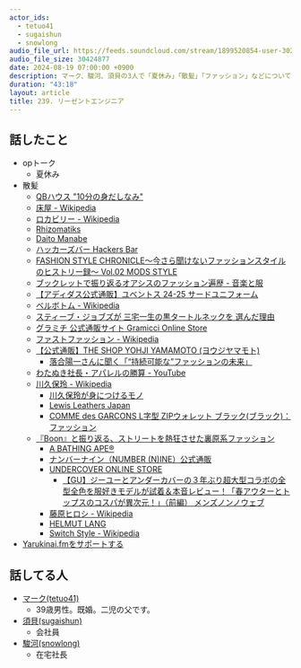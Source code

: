 ```yaml
---
actor_ids:
  - tetuo41
  - sugaishun
  - snowlong
audio_file_url: https://feeds.soundcloud.com/stream/1899520854-user-302747142-yarukinai-239-2024-08-19.mp3
audio_file_size: 30424877
date: 2024-08-19 07:00:00 +0900
description: マーク、駿河、須貝の3人で「夏休み」「散髪」「ファッション」などについて話しました。
duration: "43:18"
layout: article
title: 239. リーゼントエンジニア
---
```


## 話したこと
- opトーク
  - 夏休み
- 散髪
  - [QBハウス "10分の身だしなみ"](https://www.qbhouse.co.jp/)
  - [床屋 - Wikipedia](https://ja.wikipedia.org/wiki/%E5%BA%8A%E5%B1%8B)
  - [ロカビリー - Wikipedia](https://ja.wikipedia.org/wiki/%E3%83%AD%E3%82%AB%E3%83%93%E3%83%AA%E3%83%BC)
  - [Rhizomatiks](https://rhizomatiks.com/)
  - [Daito Manabe](https://daito.ws/)
  - [ハッカーズバー Hackers Bar](https://hackers.bar/)
  - [FASHION STYLE CHRONICLE〜今さら聞けないファッションスタイルのヒストリー録〜 Vol.02 MODS STYLE](https://eyescream.jp/fashion/67636/)
  - [ブックレットで振り返るオアシスのファッション遍歴 - 音楽と服](https://sisoa.hatenablog.com/entry/2022/06/18/223016)
  - [【アディダス公式通販】ユベントス 24-25 サードユニフォーム ](https://shop.adidas.jp/products/IY5244/)
  - [ベルボトム - Wikipedia](https://ja.wikipedia.org/wiki/%E3%83%99%E3%83%AB%E3%83%9C%E3%83%88%E3%83%A0)
  - [スティーブ・ジョブズが 三宅一生の黒タートルネックを 選んだ理由](https://www.tjapan.jp/fashion/17564879)
  - [グラミチ 公式通販サイト Gramicci Online Store](https://gramicci.jp/)
  - [ファストファッション - Wikipedia](https://ja.wikipedia.org/wiki/%E3%83%95%E3%82%A1%E3%82%B9%E3%83%88%E3%83%95%E3%82%A1%E3%83%83%E3%82%B7%E3%83%A7%E3%83%B3)
  - [【公式通販】THE SHOP YOHJI YAMAMOTO (ヨウジヤマモト)](https://theshopyohjiyamamoto.jp/)
    - [落合陽一さんに聞く「“持続可能な”ファッションの未来」](https://veryweb.jp/column/71614/)
  - [わたぬき社長・アパレルの勝算 - YouTube](https://www.youtube.com/@watanukichannel)
  - [川久保玲 - Wikipedia](https://ja.wikipedia.org/wiki/%E5%B7%9D%E4%B9%85%E4%BF%9D%E7%8E%B2)
    - [川久保玲が身につけるモノ](https://www.modescape.com/blog/%E5%B7%9D%E4%B9%85%E4%BF%9D%E7%8E%B2%E3%81%8C%E8%BA%AB%E3%81%AB%E3%81%A4%E3%81%91%E3%82%8B%E3%83%A2%E3%83%8E.html)
    - [Lewis Leathers Japan](https://www.lewisleathers.jp/)
    - [COMME des GARCONS L字型 ZIPウォレット ブラック(ブラック)：ファッション](https://www.momastore.jp/shop/g/g3607939997745/)
  - [『Boon』と振り返る、ストリートを熱狂させた裏原系ファッション](https://fashiontechnews.zozo.com/culture/boon)
    - [A BATHING APE®](https://jp.bape.com/)
    - [ナンバーナイン（NUMBER (N)INE）公式通販](https://www.n-nine-store.com/)
    - [UNDERCOVER ONLINE STORE](https://undercoverism.com/)
      - [【GU】ジーユーとアンダーカバーの３年ぶり超大型コラボの全型全色を服好きモデルが試着＆本音レビュー！「春アウターとトップスのコスパが異次元！」（前編） メンズノンノウェブ](https://www.mensnonno.jp/fashion/new-topics/435276/area03/)
    - [藤原ヒロシ - Wikipedia](https://ja.wikipedia.org/wiki/%E8%97%A4%E5%8E%9F%E3%83%92%E3%83%AD%E3%82%B7)
    - [HELMUT LANG](https://www.helmutlang.jp/)
    - [Switch Style - Wikipedia](https://ja.wikipedia.org/wiki/Switch_Style)
- [Yarukinai.fmをサポートする](https://note.com/tetuo41/circle)

## 話してる人
- [マーク(tetuo41)](https://twitter.com/tetuo41)
  - 39歳男性。既婚。二児の父です。
- [須貝(sugaishun)](https://twitter.com/sugaishun)
  - 会社員
- [駿河(snowlong)](https://twitter.com/_snowlong)
  - 在宅社長
